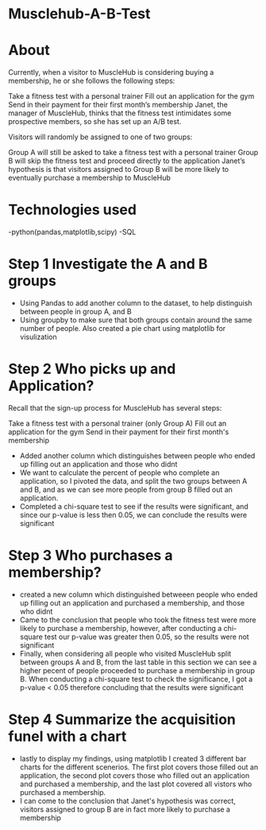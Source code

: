 # Musclehub-A-B-Test


# About
Currently, when a visitor to MuscleHub is considering buying a membership, he or she follows the following steps:

Take a fitness test with a personal trainer
Fill out an application for the gym
Send in their payment for their first month’s membership
Janet, the manager of MuscleHub, thinks that the fitness test intimidates some prospective members, so she has set up an A/B test.

Visitors will randomly be assigned to one of two groups:

Group A will still be asked to take a fitness test with a personal trainer
Group B will skip the fitness test and proceed directly to the application
Janet’s hypothesis is that visitors assigned to Group B will be more likely to eventually purchase a membership to MuscleHub

# Technologies used
-python(pandas,matplotlib,scipy)
-SQL

# Step 1 Investigate the A and B groups
- Using Pandas to add another column to the dataset, to help distinguish between people in group A, and B
- Using groupby to make sure that both groups contain around the same number of people. Also created a pie chart using matplotlib for visulization

# Step 2 Who picks up and Application?
Recall that the sign-up process for MuscleHub has several steps:

Take a fitness test with a personal trainer (only Group A)
Fill out an application for the gym
Send in their payment for their first month's membership

- Added another column which distinguishes between people who ended up filling out an application and those who didnt
- We want to calculate the percent of people who complete an application, so I pivoted the data, and split the two groups between A and B, and as we can see more people
from group B filled out an application.
- Completed a chi-square test to see if the results were significant, and since our p-value is less then 0.05, we can conclude the results were significant

# Step 3 Who purchases a membership?
- created a new column which distinguished betweeen people who ended up filling out an application and purchased a membership, and those who didnt
- Came to the conclusion that people who took the fitness test were more likely to purchase a membership, however, after conducting a chi-square test our p-value was
greater then 0.05, so the results were not significant
- Finally, when considering all people who visited MuscleHub split between groups A and B, from the last table in this section we can see a higher pecent of people proceeded
to purchase a membership in group B. When conducting a chi-square test to check the significance, I got a p-value < 0.05 therefore concluding that the results were significant

# Step 4 Summarize the acquisition funel with a chart
- lastly to display my findings, using matplotlib I created 3 different bar charts for the different scenerios. The first plot covers those filled out an application,
the second plot covers those who filled out an application and purchased a membership, and the last plot covered all vistors who purchased a membership. 
- I can come to the conclusion that Janet's hypothesis was correct, visitors assigned to group B are in fact more likely to purchase a membership



